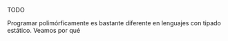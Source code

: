 TODO

Programar polimórficamente es bastante diferente en lenguajes con tipado estático. Veamos por qué